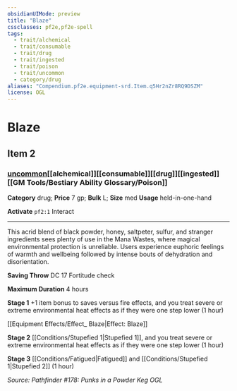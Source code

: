 ```yaml
---
obsidianUIMode: preview
title: "Blaze"
cssclasses: pf2e,pf2e-spell
tags:
  - trait/alchemical
  - trait/consumable
  - trait/drug
  - trait/ingested
  - trait/poison
  - trait/uncommon
  - category/drug
aliases: "Compendium.pf2e.equipment-srd.Item.q5Hr2nZr8RQ9DSZM"
license: OGL
---
```

# Blaze
## Item 2
### [uncommon](uncommon "Uncommon Rarity Trait")[[alchemical]][[consumable]][[drug]][[ingested]][[GM Tools/Bestiary Ability Glossary/Poison]]

**Category** drug; 
**Price** 7 gp; 
**Bulk** L; **Size** med
**Usage** held-in-one-hand

**Activate** `pf2:1` Interact

* * *

This acrid blend of black powder, honey, saltpeter, sulfur, and stranger ingredients sees plenty of use in the Mana Wastes, where magical environmental protection is unreliable. Users experience euphoric feelings of warmth and wellbeing followed by intense bouts of dehydration and disorientation.

**Saving Throw** DC 17 Fortitude check

**Maximum Duration** 4 hours

**Stage 1** +1 item bonus to saves versus fire effects, and you treat severe or extreme environmental heat effects as if they were one step lower (1 hour)

[[Equipment Effects/Effect_ Blaze|Effect: Blaze]]

**Stage 2** [[Conditions/Stupefied 1|Stupefied 1]], and you treat severe or extreme environmental heat effects as if they were one step lower (1 hour)

**Stage 3** [[Conditions/Fatigued|Fatigued]] and [[Conditions/Stupefied 1|Stupefied 2]] (1 hour)

*Source: Pathfinder #178: Punks in a Powder Keg*
*OGL*